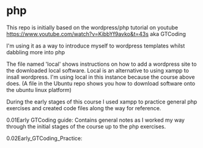 # php
This repo is initially based on the wordpress/php tutorial on youtube https://www.youtube.com/watch?v=KibbYf9avko&t=43s  aka GTCoding

I'm using it as a way to introduce myself to wordpress templates whilst dabbling more into php

The file named 'local' shows instructions on how to add a wordpress site to the downloaded local software. 
Local is an alternative to using xampp to insall wordpress. I'm using local in this instance because the course above does. (A file in the Ubuntu repo shows you how to download software onto the ubuntu linux platform)

During the early stages of this course I used xampp to practice general php exercises and created code files along the way for reference.

0.01Early GTCoding guide: Contains general notes as I worked my way through the initial stages of the course up to the php exercises.

0.02Early_GTCoding_Practice:  
